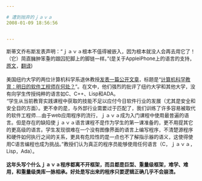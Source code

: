 ```yaml
---

# 遭到抛弃的ｊａｖａ
2008-01-09 18:56:56


---
```



<font size="2">斯蒂文乔布斯发表声明：“ｊａｖａ根本不值得被嵌入，因为根本就没人会再去用它了！（它）简直臃肿笨重的跟囚犯脚上的脚链一样。”(是关于AppleiPhone上的语言的支持，<a target=_blank target="_blank" href="http://jdj.sys-con.com/read/331264.htm">原文</a>，<a target=_blank target="_blank" href="http://yeeyan.com/articles/view/16640/3966">翻译</a>)</font><br />
<br />
<font size="2">			美国纽约大学的两位计算机科学系退休教授<a target=_blank target="_blank" href="http://developers.slashdot.org/article.pl?sid=08/01/08/0348239">发表一篇公开文章</a>，标题是“<a target=_blank target="_blank" href="http://www.stsc.hill.af.mil/CrossTalk/2008/01/0801DewarSchonberg.html">计算机科学教育：明日的软件工程师在何处？</a>”。在文中，他们强烈的批评了纽约大学和其他大学，没有向学生传授纯粹的语言如C、C++、Lisp和ADA。</font><i><br />
<font size="2">“</font></i><font size="2">学生从当前教育实践课程中获取的技能不足以应付今日软件行业的发展（尤其是安全和安全目的方面）。更不幸的是，与外部行业需要过于匹配了，我们训练了许多容易被取代的软件工程师....由于web应用程序的流行，ｊａｖａ成为入门课程中使用最普遍的语言。但是存在的缺陷使ｊａｖａ语言课程不是作为学生的第一课准备的，更不用提其它的更高级的语言。学生发现很难在一个没有图像界面的语言上编写程序，不清楚源程序和硬件如何执行之间的关系，更具有危险性的是一点也不了解指示器的语义，这使得使用C语言编程也成为挑战。”教授们认为真正的程序员能够使用任何语言（C，ｊａｖａ，Lisp，Ada）。<br />
<br />
<span style="font-weight: bold;">这年头写个什么ｊａｖａ程序都离不开框架，而且都是巨型、重量级框架，难学、难用，和重量级类库一脉相承。好处是写出来的程序只要逻辑正确几乎不会崩溃。</span><br />
</font>